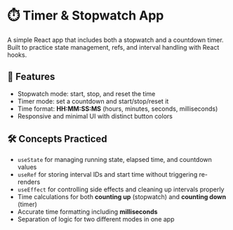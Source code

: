 # ⏱️ Timer & Stopwatch App

A simple React app that includes both a stopwatch and a countdown timer.  
Built to practice state management, refs, and interval handling with React hooks.

## 🚀 Features

- Stopwatch mode: start, stop, and reset the time  
- Timer mode: set a countdown and start/stop/reset it  
- Time format: **HH:MM:SS:MS** (hours, minutes, seconds, milliseconds)  
- Responsive and minimal UI with distinct button colors  

## 🛠️ Concepts Practiced

- `useState` for managing running state, elapsed time, and countdown values  
- `useRef` for storing interval IDs and start time without triggering re-renders  
- `useEffect` for controlling side effects and cleaning up intervals properly  
- Time calculations for both **counting up** (stopwatch) and **counting down** (timer)  
- Accurate time formatting including **milliseconds**  
- Separation of logic for two different modes in one app  
